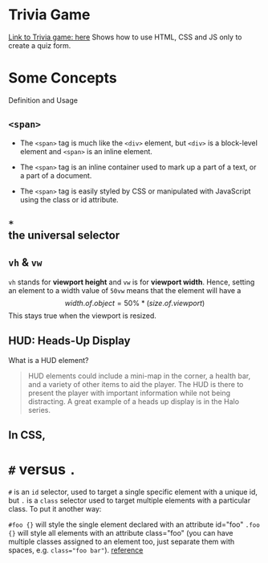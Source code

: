 # Trivia Game
[Link to Trivia game: here](https://patree-code.github.io/microbiome-trivia/game.html)
Shows how to use HTML, CSS and JS only to create a quiz form.

# Some Concepts

Definition and Usage

## `<span>`

- The `<span>` tag is much like the `<div>` element, but `<div>` is a block-level element and `<span>` is an inline element.

- The `<span>` tag is an inline container used to mark up a part of a text, or a part of a document.

- The `<span>` tag is easily styled  by CSS or manipulated with JavaScript using the class or id attribute.

## `*` <br> the universal selector

## `vh` & `vw`

`vh` stands for **viewport height** and `vw` is for **viewport width**. Hence, setting an element to a width value of `50vw` means that the element will have a
$$
width.of.object = 50\%*(size.of.viewport)
$$
This stays true when the viewport is resized.

## HUD: Heads-Up Display

What is a HUD element?
> HUD elements could include a mini-map in the corner, a health bar, and a variety of other items to aid the player. The HUD is there to present the player with important information while not being distracting. A great example of a heads up display is in the Halo series.

## In CSS, 
# **`#`** versus **`.`** 

`#` is an `id` selector, used to target a single specific element with a unique id, but `.` is a `class` selector used to target multiple elements with a particular class. To put it another way:

`#foo {}` will style the single element declared with an attribute id="foo"
`.foo {}` will style all elements with an attribute class="foo" (you can have multiple classes assigned to an element too, just separate them with spaces, e.g. `class="foo bar"`). [reference](https://stackoverflow.com/questions/602168/in-css-what-is-the-difference-between-and-when-declaring-a-set-of-styles)
